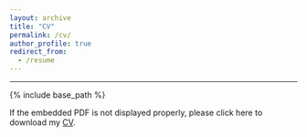```yaml
---
layout: archive
title: "CV"
permalink: /cv/
author_profile: true
redirect_from:
  - /resume
---
```


****

{% include base_path %}

If the embedded PDF is not displayed properly, please click here to download my [CV](https://jingyanguo.com/files/Jingyan_Guo_CV_January_16_2024.pdf).

<center>
  <object data=
"https://jingyanguo.com/files/Jingyan_Guo_CV_January_16_2024.pdf#navpanes=0" width="700" height="600">
  </object>
</center>